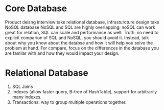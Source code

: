 # Core Database
Product deisng interview take relational database, infrasturcture design take NoSQL database
NoSQL and SQL are highly overlapping: noSQL can work great for relation, SQL can scale and performance as well.
Truth: no need to explicit comparion of SQL and NoSQL, you should avoid it. Instead, talk about why you know about the databse and how it will help you solve the problem at hand.
For compare, focus on the differences in the database you are familar with and how they would impact your design.

# Relational Database
1. SQL Joins
2. Indexes (allow faster query, B-tree of HashTable), support for arbitrarily many indexes.
3. Transactions: way to group multiple operations together.
